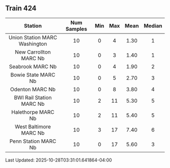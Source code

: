 ## Train 424

| Station | Num Samples | Min | Max | Mean | Median |
| :-----: | :---------: | :-: | :-: | :--: | :----: |
| Union Station MARC Washington | 10 | 0 | 4 | 1.30 | 1 |
| New Carrollton MARC Nb | 10 | 0 | 3 | 1.40 | 1 |
| Seabrook MARC Nb | 10 | 0 | 4 | 1.90 | 2 |
| Bowie State MARC Nb | 10 | 0 | 5 | 2.70 | 3 |
| Odenton MARC Nb | 10 | 0 | 8 | 3.80 | 4 |
| BWI Rail Station MARC Nb | 10 | 2 | 11 | 5.30 | 5 |
| Halethorpe MARC Nb | 10 | 2 | 11 | 5.40 | 5 |
| West Baltimore MARC Nb | 10 | 3 | 17 | 7.40 | 6 |
| Penn Station MARC Nb | 10 | 0 | 17 | 5.60 | 3 |


Last Updated: 2025-10-28T03:31:01.641864-04:00